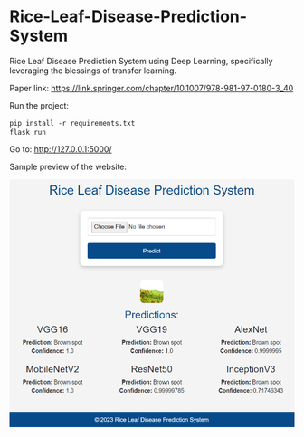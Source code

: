 # Rice-Leaf-Disease-Prediction-System

Rice Leaf Disease Prediction System using Deep Learning, specifically leveraging the blessings of transfer learning.

Paper link: https://link.springer.com/chapter/10.1007/978-981-97-0180-3_40

Run the project:

```
pip install -r requirements.txt
flask run
```

Go to: http://127.0.0.1:5000/

Sample preview of the website:

![website_preview](static/images/website_preview.png)
